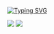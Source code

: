 <a href="https://git.io/typing-svg"><img src="https://readme-typing-svg.herokuapp.com?font=Fira+Code&size=40&pause=1000&center=true&vCenter=true&width=700&height=200&lines=Hi+there%2C+I'm+Maria;Computer+science+student" alt="Typing SVG" /></a>

![](https://github-profile-summary-cards.vercel.app/api/cards/most-commit-language?username=iammariyas&theme=solarized_dark)
![](https://github-profile-summary-cards.vercel.app/api/cards/repos-per-language?username=iammariyas&theme=solarized_dark)
